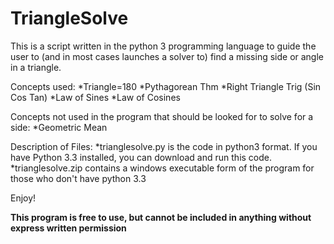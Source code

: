 TriangleSolve
====
This is a script written in the python 3 programming language to guide the user to (and in most cases launches a solver 
to) find a missing side or angle in a triangle.

Concepts used:
*Triangle=180
*Pythagorean Thm
*Right Triangle Trig (Sin Cos Tan)
*Law of Sines
*Law of Cosines

Concepts not used in the program that should be looked for to solve for a side:
*Geometric Mean

Description of Files:
*trianglesolve.py is the code in python3 format. If you have Python 3.3 installed, you can download and run this code.
*trianglesolve.zip contains a windows executable form of the program for those who don't have python 3.3

Enjoy!

**This program is free to use, but cannot be included in anything without express written permission**
